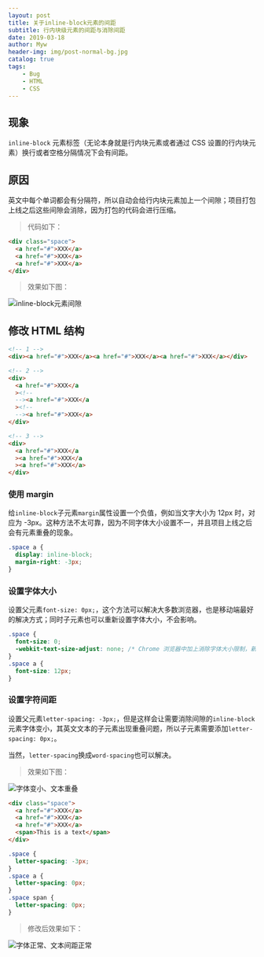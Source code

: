 ```yaml
---
layout: post
title: 关于inline-block元素的间距
subtitle: 行内块级元素的间距与消除间距
date: 2019-03-18
author: Myw
header-img: img/post-normal-bg.jpg
catalog: true
tags:
    - Bug
    - HTML
    - CSS
---
```


## 现象

`inline-block` 元素标签（无论本身就是行内块元素或者通过 CSS 设置的行内块元素）换行或者空格分隔情况下会有间距。

## 原因

英文中每个单词都会有分隔符，所以自动会给行内块元素加上一个间隙；项目打包上线之后这些间隙会消除，因为打包的代码会进行压缩。

> 代码如下：

```html
<div class="space">
  <a href="#">XXX</a>
  <a href="#">XXX</a>
  <a href="#">XXX</a>
</div>
```

> 效果如下图：

![inline-block元素间隙](https://tva1.sinaimg.cn/large/00831rSTgy1gczgd7npfcj309i060weg.jpg)

## 修改 HTML 结构

```html
<!-- 1 -->
<div><a href="#">XXX</a><a href="#">XXX</a><a href="#">XXX</a></div>

<!-- 2 -->
<div>
  <a href="#">XXX</a
  ><!--
  --><a href="#">XXX</a
  ><!--
  --><a href="#">XXX</a>
</div>

<!-- 3 -->
<div>
  <a href="#">XXX</a
  ><a href="#">XXX</a
  ><a href="#">XXX</a>
</div>
```

### 使用 margin

给`inline-block`子元素`margin`属性设置一个负值，例如当文字大小为 12px 时，对应为 -3px。这种方法不太可靠，因为不同字体大小设置不一，并且项目上线之后会有元素重叠的现象。

```css
.space a {
  display: inline-block;
  margin-right: -3px;
}
```

### 设置字体大小

设置父元素`font-size: 0px;`，这个方法可以解决大多数浏览器，也是移动端最好的解决方式；同时子元素也可以重新设置字体大小，不会影响。

```css
.space {
  font-size: 0;
  -webkit-text-size-adjust: none; /* Chrome 浏览器中加上消除字体大小限制，新版本的 Chrome 浏览器已经取消了字体大小的限制。 */
}
.space a {
  font-size: 12px;
}
```

### 设置字符间距

设置父元素`letter-spacing: -3px;`，但是这样会让需要消除间隙的`inline-block`元素字体变小，其英文文本的子元素出现重叠问题，所以子元素需要添加`letter-spacing: 0px;`。

当然，`letter-spacing`换成`word-spacing`也可以解决。

> 效果如下图：

![字体变小、文本重叠](https://tva1.sinaimg.cn/large/00831rSTgy1gczgbi9ehdj30cs07u748.jpg)

```html
<div class="space">
  <a href="#">XXX</a>
  <a href="#">XXX</a>
  <a href="#">XXX</a>
  <span>This is a text</span>
</div>
```

```css
.space {
  letter-spacing: -3px;
}
.space a {
  letter-spacing: 0px;
}
.space span {
  letter-spacing: 0px;
}
```

> 修改后效果如下：

![字体正常、文本间距正常](https://tva1.sinaimg.cn/large/00831rSTgy1gczgd7xfuzj30ed088jrf.jpg)
